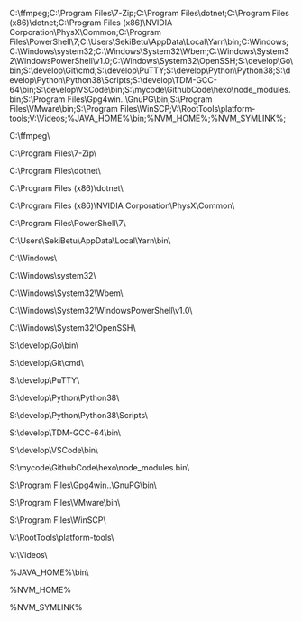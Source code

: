 

C:\ffmpeg\;C:\Program Files\7-Zip\;C:\Program Files\dotnet\;C:\Program Files (x86)\dotnet\;C:\Program Files (x86)\NVIDIA Corporation\PhysX\Common\;C:\Program Files\PowerShell\7\;C:\Users\SekiBetu\AppData\Local\Yarn\bin\;C:\Windows\;C:\Windows\system32\;C:\Windows\System32\Wbem\;C:\Windows\System32\WindowsPowerShell\v1.0\;C:\Windows\System32\OpenSSH\;S:\develop\Go\bin\;S:\develop\Git\cmd\;S:\develop\PuTTY\;S:\develop\Python\Python38\;S:\develop\Python\Python38\Scripts\;S:\develop\TDM-GCC-64\bin\;S:\develop\VSCode\bin\;S:\mycode\GithubCode\hexo\node_modules\.bin\;S:\Program Files\Gpg4win\..\GnuPG\bin\;S:\Program Files\VMware\bin\;S:\Program Files\WinSCP\;V:\RootTools\platform-tools\;V:\Videos\;%JAVA_HOME%\bin\;%NVM_HOME%;%NVM_SYMLINK%;



C:\ffmpeg\

C:\Program Files\7-Zip\

C:\Program Files\dotnet\

C:\Program Files (x86)\dotnet\

C:\Program Files (x86)\NVIDIA Corporation\PhysX\Common\

C:\Program Files\PowerShell\7\

C:\Users\SekiBetu\AppData\Local\Yarn\bin\

C:\Windows\

C:\Windows\system32\

C:\Windows\System32\Wbem\

C:\Windows\System32\WindowsPowerShell\v1.0\

C:\Windows\System32\OpenSSH\

S:\develop\Go\bin\

S:\develop\Git\cmd\

S:\develop\PuTTY\

S:\develop\Python\Python38\

S:\develop\Python\Python38\Scripts\

S:\develop\TDM-GCC-64\bin\

S:\develop\VSCode\bin\

S:\mycode\GithubCode\hexo\node_modules\.bin\

S:\Program Files\Gpg4win\..\GnuPG\bin\

S:\Program Files\VMware\bin\

S:\Program Files\WinSCP\

V:\RootTools\platform-tools\

V:\Videos\

%JAVA_HOME%\bin\

%NVM_HOME%

%NVM_SYMLINK%

